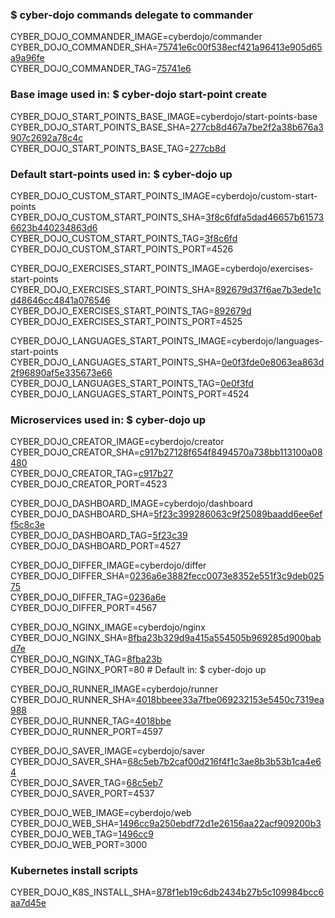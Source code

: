 ### $ cyber-dojo commands delegate to commander

CYBER_DOJO_COMMANDER_IMAGE=cyberdojo/commander  
CYBER_DOJO_COMMANDER_SHA=[75741e6c00f538ecf421a96413e905d65a9a96fe](https://github.com/cyber-dojo/commander/commit/75741e6c00f538ecf421a96413e905d65a9a96fe)  
CYBER_DOJO_COMMANDER_TAG=[75741e6](https://hub.docker.com/layers/cyberdojo/commander/75741e6/images/sha256-039ed681982b087a8041ab0f90fe6aa8f8f808818cde2c734eb96cf2fe0033b2)  

### Base image used in: $ cyber-dojo start-point create

CYBER_DOJO_START_POINTS_BASE_IMAGE=cyberdojo/start-points-base  
CYBER_DOJO_START_POINTS_BASE_SHA=[277cb8d467a7be2f2a38b676a3907c2692a78c4c](https://github.com/cyber-dojo/start-points-base/commit/277cb8d467a7be2f2a38b676a3907c2692a78c4c)  
CYBER_DOJO_START_POINTS_BASE_TAG=[277cb8d](https://hub.docker.com/layers/cyberdojo/start-points-base/277cb8d/images/sha256-ec5f04c01272c5180fdc4b6368af3fb5f61d8190e965a6311dbdb50d958d719b)  

### Default start-points used in: $ cyber-dojo up

CYBER_DOJO_CUSTOM_START_POINTS_IMAGE=cyberdojo/custom-start-points  
CYBER_DOJO_CUSTOM_START_POINTS_SHA=[3f8c6fdfa5dad46657b615736623b440234863d6](https://github.com/cyber-dojo/custom-start-points/commit/3f8c6fdfa5dad46657b615736623b440234863d6)  
CYBER_DOJO_CUSTOM_START_POINTS_TAG=[3f8c6fd](https://hub.docker.com/layers/cyberdojo/custom-start-points/3f8c6fd/images/sha256-530e35ff3e4d8f05918ec4d6e553ff405969f89018e37e115f5538f03e142fa4)  
CYBER_DOJO_CUSTOM_START_POINTS_PORT=4526

CYBER_DOJO_EXERCISES_START_POINTS_IMAGE=cyberdojo/exercises-start-points  
CYBER_DOJO_EXERCISES_START_POINTS_SHA=[892679d37f6ae7b3ede1cd48646cc4841a076546](https://github.com/cyber-dojo/exercises-start-points/commit/892679d37f6ae7b3ede1cd48646cc4841a076546)  
CYBER_DOJO_EXERCISES_START_POINTS_TAG=[892679d](https://hub.docker.com/layers/cyberdojo/exercises-start-points/892679d/images/sha256-d807ce763068ece708223377f9582b359475e252ba1983ac92f3212e384773b8)  
CYBER_DOJO_EXERCISES_START_POINTS_PORT=4525

CYBER_DOJO_LANGUAGES_START_POINTS_IMAGE=cyberdojo/languages-start-points  
CYBER_DOJO_LANGUAGES_START_POINTS_SHA=[0e0f3fde0e8063ea863d2f96890af5e335673e66](https://github.com/cyber-dojo/languages-start-points/commit/0e0f3fde0e8063ea863d2f96890af5e335673e66)  
CYBER_DOJO_LANGUAGES_START_POINTS_TAG=[0e0f3fd](https://hub.docker.com/layers/cyberdojo/languages-start-points/0e0f3fd/images/sha256-940cdd03ec6c72a77c0d6e43647c31a9ae79fd87a6ae455998f837b1a880718f)  
CYBER_DOJO_LANGUAGES_START_POINTS_PORT=4524

### Microservices used in: $ cyber-dojo up

CYBER_DOJO_CREATOR_IMAGE=cyberdojo/creator  
CYBER_DOJO_CREATOR_SHA=[c917b27128f654f8494570a738bb113100a08480](https://github.com/cyber-dojo/creator/commit/c917b27128f654f8494570a738bb113100a08480)  
CYBER_DOJO_CREATOR_TAG=[c917b27](https://hub.docker.com/layers/cyberdojo/creator/c917b27/images/sha256-be1e2ec7cf1dc398cef1e43212e0c7039e04a24a46982c0a7532057b8c19cd25)  
CYBER_DOJO_CREATOR_PORT=4523

CYBER_DOJO_DASHBOARD_IMAGE=cyberdojo/dashboard  
CYBER_DOJO_DASHBOARD_SHA=[5f23c399286063c9f25089baadd6ee6eff5c8c3e](https://github.com/cyber-dojo/dashboard/commit/5f23c399286063c9f25089baadd6ee6eff5c8c3e)  
CYBER_DOJO_DASHBOARD_TAG=[5f23c39](https://hub.docker.com/layers/cyberdojo/dashboard/5f23c39/images/sha256-6cf7557e52e1e46e8b75a025b7fc29d706697b416a56a23456f3b3b458b54977)  
CYBER_DOJO_DASHBOARD_PORT=4527

CYBER_DOJO_DIFFER_IMAGE=cyberdojo/differ  
CYBER_DOJO_DIFFER_SHA=[0236a6e3882fecc0073e8352e551f3c9deb02575](https://github.com/cyber-dojo/differ/commit/0236a6e3882fecc0073e8352e551f3c9deb02575)  
CYBER_DOJO_DIFFER_TAG=[0236a6e](https://hub.docker.com/layers/cyberdojo/differ/0236a6e/images/sha256-80b568e6d6231d45ef1b560a07bf46bf6ef765046c925ff657401287696ae050)  
CYBER_DOJO_DIFFER_PORT=4567

CYBER_DOJO_NGINX_IMAGE=cyberdojo/nginx  
CYBER_DOJO_NGINX_SHA=[8fba23b329d9a415a554505b969285d900babd7e](https://github.com/cyber-dojo/nginx/commit/8fba23b329d9a415a554505b969285d900babd7e)  
CYBER_DOJO_NGINX_TAG=[8fba23b](https://hub.docker.com/layers/cyberdojo/nginx/8fba23b/images/sha256-1d1ccfd05533d0a02f15688699c5babdb658f77988abd6227c5936aa0ce5ae05)  
CYBER_DOJO_NGINX_PORT=80 # Default in: $ cyber-dojo up

CYBER_DOJO_RUNNER_IMAGE=cyberdojo/runner  
CYBER_DOJO_RUNNER_SHA=[4018bbeee33a7fbe069232153e5450c7319ea988](https://github.com/cyber-dojo/runner/commit/4018bbeee33a7fbe069232153e5450c7319ea988)  
CYBER_DOJO_RUNNER_TAG=[4018bbe](https://hub.docker.com/layers/cyberdojo/runner/4018bbe/images/sha256-8200c20f3d879d411ef504f49c60dd2c8d3246f6698abd80ad67e7d1f54aed6d)  
CYBER_DOJO_RUNNER_PORT=4597

CYBER_DOJO_SAVER_IMAGE=cyberdojo/saver  
CYBER_DOJO_SAVER_SHA=[68c5eb7b2caf00d216f4f1c3ae8b3b53b1ca4e64](https://github.com/cyber-dojo/saver/commit/68c5eb7b2caf00d216f4f1c3ae8b3b53b1ca4e64)  
CYBER_DOJO_SAVER_TAG=[68c5eb7](https://hub.docker.com/layers/cyberdojo/saver/68c5eb7/images/sha256-8ba413cc804ecac73779925f0d97a021e7c13a0cbd8dd24eaaf27e833c3619e2)  
CYBER_DOJO_SAVER_PORT=4537

CYBER_DOJO_WEB_IMAGE=cyberdojo/web  
CYBER_DOJO_WEB_SHA=[1496cc9a250ebdf72d1e26156aa22acf909200b3](https://github.com/cyber-dojo/web/commit/1496cc9a250ebdf72d1e26156aa22acf909200b3)  
CYBER_DOJO_WEB_TAG=[1496cc9](https://hub.docker.com/layers/cyberdojo/web/1496cc9/images/sha256-76bda6ec498a3133abaae39dcc75f1821d5f4f982bccb980d16ec1bccdd6abee)  
CYBER_DOJO_WEB_PORT=3000

### Kubernetes install scripts
CYBER_DOJO_K8S_INSTALL_SHA=[878f1eb19c6db2434b27b5c109984bcc6aa7d45e](https://github.com/cyber-dojo/k8s-install/commit/878f1eb19c6db2434b27b5c109984bcc6aa7d45e)  
